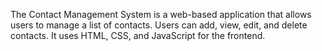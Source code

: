 The Contact Management System is a web-based application that allows users to manage a list of contacts. Users can add, view, edit, and delete contacts. It uses HTML, CSS, and JavaScript for the frontend.
